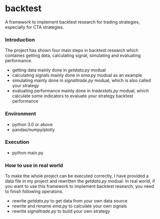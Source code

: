 # backtest
A framework to implement backtest research for trading strategies, especially for CTA strategies.

### Introduction
The project has shown four main steps in backtest research which containes getting data, calculating signal, 
simulating and evaluating performance.

- getting data mainly done in _getdata.py_ modual
- calculating signals mainly done in _ema.py_ modual as an example
- simulating mainly done in _signaltrade.py_ modual, which is also called your strategy
- evaluating performance mainly done in _tradestats.py_ modual, which calculate some indicators to 
evaluate your strategy backtest performance

### Environment
- python 3.0 or above
- pandas/numpy/plotly

### Execution
- python main.py

### How to use in real world
To make the whole project can be executed correctly, I have provided a data file in my project and rewritten 
the _getdata.py_ modual. In real world, if you want to use this framework to implement backtest research, you 
need to finish following operatons.
- rewrite _getdata.py_ to get data from your own data source
- rewrite and rename _ema.py_ to calculate your own signals
- rewrite _signaltrade.py_ to build your own strategy

